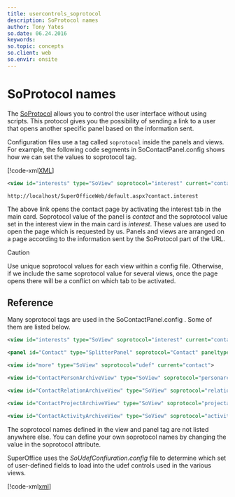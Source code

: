 ```yaml
---
title: usercontrols_soprotocol
description: SoProtocol names
author: Tony Yates
so.date: 06.24.2016
keywords:
so.topic: concepts
so.client: web
so.envir: onsite
---
```


# SoProtocol names

The [SoProtocol][1] allows you to control the user interface without using scripts. This protocol gives you the possibility of sending a link to a user that opens another specific panel based on the information sent.

Configuration files use a tag called `soprotocol` inside the panels and views. For example, the following code segments in SoContactPanel.config shows how we can set the values to soprotocol tag.

[!code-xml[XML](../../includes/socontactpanel-config.xml?range=2)]

```XML
<view id="interests" type="SoView" soprotocol="interest" current="contact">
```

`http://localhost/SuperOfficeWeb/default.aspx?contact.interest`

The above link opens the contact page by activating the interest tab in the main card. Soprotocol value of the panel is *contact* and the soprotocol value set in the interest view in the main card is *interest*. These values are used to open the page which is requested by us. Panels and views are arranged on a page according to the information sent by the SoProtocol part of the URL.

> [!CAUTION]
> Use unique soprotocol values for each view within a config file. Otherwise, if we include the same soprotocol value for several views, once the page opens there will be a conflict on which tab to be activated.

## Reference

Many soprotocol tags are used in the SoContactPanel.config . Some of them are listed below.

```XML
<view id="interests" type="SoView" soprotocol="interest" current="contact">

<panel id="Contact" type="SplitterPanel" soprotocol="Contact" paneltype="Main" placeholderid="MainPlaceHolder">

<view id="more" type="SoView" soprotocol="udef" current="contact">

<view id="ContactPersonArchiveView" type="SoView" soprotocol="personarchive">

<view id="ContactRelationArchiveView" type="SoView" soprotocol="relationarchive">

<view id="ContactProjectArchiveView" type="SoView" soprotocol="projectarchive" >

<view id="ContactActivityArchiveView" type="SoView" soprotocol="activityarchive" >
```

The soprotocol names defined in the view and panel tag are not listed anywhere else. You can define your own soprotocol names by changing the value in the soprotocol attribute.

SuperOffice uses the *SoUdefConfiuration.config* file to determine which set of user-defined fields to load into the udef controls used in the various views.

[!code-xml[xml](includes/soudefconfiuration.xml)]

<!-- Referenced links -->
[1]: ../../../../soprotocol/index.md

<!-- Referenced images -->